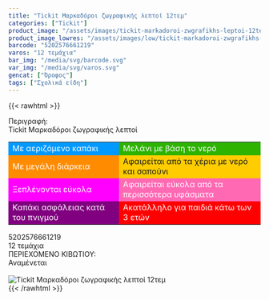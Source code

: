 ```yaml
---
title: "Tickit Μαρκαδόροι ζωγραφικής λεπτοί 12τεμ"
categories: ["Tickit"]
product_image: "/assets/images/tickit-markadoroi-zwgrafikhs-leptoi-12tem.jpg"
product_image_lowres: "/assets/images/low/tickit-markadoroi-zwgrafikhs-leptoi-12tem.jpg"
barcode: "5202576661219"
varos: "12 τεμάχια"
bar_img: "/media/svg/barcode.svg"
var_img: "/media/svg/varos.svg"
gencat: ["Όροφος"]
tags: ["Σχολικά είδη"]
---
```

{{< rawhtml >}}

<div class="sload706"><div class="product"><div id="sistatika">Περιγραφή:</div><div class="alltext">Tickit Μαρκαδόροι ζωγραφικής λεπτοί</div><table id="diatable" class="tickit"><tbody><tr><td style="background:#09f;color:#fff">Με αεριζόμενο καπάκι</td><td style="background:#2db300;color:#fff">Μελάνι με βάση το νερό</td></tr><tr><td style="background:#ff8c00;color:#fff">Με μεγάλη διάρκεια</td><td style="background:#fc0">Αφαιρείται από τα χέρια με νερό και σαπούνι</td></tr><tr><td style="background:#f0f;color:#fff">Ξεπλένονται εύκολα</td><td style="background:#ff69b4;color:#fff">Αφαιρείται εύκολα από τα περισσότερα υφάσματα</td></tr><tr><td style="background:purple;color:#fff">Καπάκι ασφάλειας κατά του πνιγμού</td><td style="background:red;color:#fff">Ακατάλληλο για παιδιά κάτω των 3 ετών</td></tr></tbody></table><div id="barcode"><div id="barimage1"></div><span id="bartext">5202576661219</span></div><div id="varos"><div id="temimg"></div><span id="varostext">12 τεμάχια</span></div><div id="kivotio">ΠΕΡΙΕΧΟΜΕΝΟ ΚΙΒΩΤΙΟΥ:<br>Αναμένεται</div><br><div class="pimg"><img alt="Tickit Μαρκαδόροι ζωγραφικής λεπτοί 12τεμ" title="Tickit Μαρκαδόροι ζωγραφικής λεπτοί 12τεμ" src="/assets/images/tickit-markadoroi-zwgrafikhs-leptoi-12tem.jpg"></div></div></div>
{{< /rawhtml >}}


